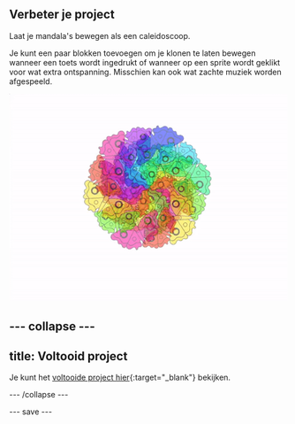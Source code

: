 ## Verbeter je project

<div style="display: flex; flex-wrap: wrap">
<div style="flex-basis: 200px; flex-grow: 1; margin-right: 15px;">
Laat je mandala's bewegen als een caleidoscoop.
</div>
</div>

Je kunt een paar blokken toevoegen om je klonen te laten bewegen wanneer een toets wordt ingedrukt of wanneer op een sprite wordt geklikt voor wat extra ontspanning. Misschien kan ook wat zachte muziek worden afgespeeld.

![Geanimeerde mandala met bewegende klonen.](images/step_9.gif)

--- collapse ---
---
title: Voltooid project
---

Je kunt het [voltooide project hier](https://scratch.mit.edu/projects/536953224/){:target="_blank"} bekijken.

--- /collapse ---

--- save ---
